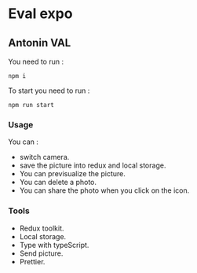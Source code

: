# Eval expo
## Antonin VAL

You need to run :

`npm i`

To start you need to run : 

`npm run start`

### Usage

You can : 
- switch camera.
- save the picture into redux and local storage.
- You can previsualize the picture.
- You can delete a photo.
- You can share the photo when you click on the icon.

### Tools

- Redux toolkit.
- Local storage.
- Type with typeScript.
- Send picture.
- Prettier.